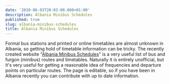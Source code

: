 ```yaml
---
date: '2010-06-03T20:03:00.008+01:00'
description: Albania Minibus Schedules
published: true
slug: albania-minibus-schedules
title: Albania Minibus Schedules
---
```


Formal bus stations and printed or online timetables are almost unknown in Albania, so getting hold of timetable information can be tricky. The recently created website "<a href="http://www.matinic.us/albania/furgon.php">Albania Minibus Schedules</a>" is a very useful list of bus and furgon (minibus) routes and timetables. Naturally it is entirely unofficial, but it's very useful for getting a reasonable idea of frequencies and departure points on particular routes. The page is editable, so if you have been in Albania recently you can contribute with up to date information.